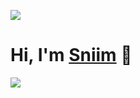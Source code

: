 ![](https://gist.githubusercontent.com/brudnak/aba00c9a1c92d226f68e8ad8ba1e0a40/raw/e1e4a92f6072d15014f19aa8903d24a1ac0c41a4/nyan-cat.gif)
<h1 align="start">Hi, I'm <a href="https://peterhan.dev" color="#f03c15">Sniim</a> 👋</h1>
<p align="start">
  <a href="https://www.facebook.com/s.niim94"><img src="https://cdn-icons-png.flaticon.com/128/174/174848.png"/></a>
</p>
